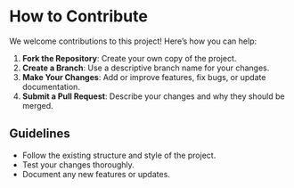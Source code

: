 # How to Contribute

We welcome contributions to this project! Here’s how you can help:

1. **Fork the Repository**: Create your own copy of the project.
2. **Create a Branch**: Use a descriptive branch name for your changes.
3. **Make Your Changes**: Add or improve features, fix bugs, or update documentation.
4. **Submit a Pull Request**: Describe your changes and why they should be merged.

## Guidelines
- Follow the existing structure and style of the project.
- Test your changes thoroughly.
- Document any new features or updates.
